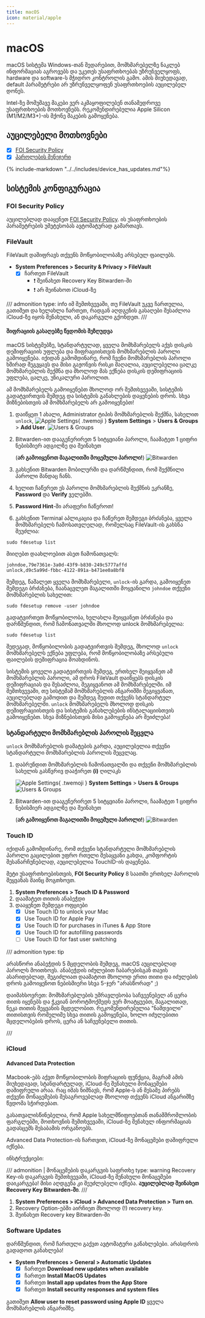 ```yaml
---
title: macOS
icon: material/apple
---
```


# macOS

macOS სისტემა Windows-თან შედარებით, მომხმარებელზე ნაკლებ ინფორმაციას აგროვებს და უკეთეს
უსაფრთხოებას უზრუნველყოფს, hardware და software-ს მჭიდრო კონტროლის გამო. ამის მიუხედავად,
default პარამეტრები არ უზრუნველყოფენ უსაფრთხოების აუცილებელ დონეს.

Intel-ზე მომუშავე მაკები ვერ აკმაყოფილებენ თანამედროვე უსაფრთხოების მოთხოვნებს. რეკომენდირებულია
Apple Silicon (M1/M2/M3+)-ის მქონე მაკების გამოყენება.

## აუცილებელი მოთხოვნები

- [x] [FOI Security Policy](../policies/index.md)
- [x] [პაროლების მენეჯერი](passwords.md)

{% include-markdown "../../includes/device_has_updates.md"%}

## სისტემის კონფიგურაცია

### FOI Security Policy

აუცილებლად დააყენეთ [FOI Security Policy](../policies/index.md). ის უსაფრთხოების პარამეტრების უმეტესობას ავტომატურად
გამართავს.

### FileVault

FileVault დაშიფრავს თქვენს მოწყობილობაზე არსებულ ფაილებს.

- **System Preferences > Security & Privacy > FileVault**
    - [x] ჩართეთ FileVault
        - :exclamation: შეინახეთ Recovery Key Bitwarden-ში
        - :exclamation: არ შეინახოთ iCloud-ზე

/// admonition
    type: info
იმ შემთხვევაში, თუ FileVault უკვე ჩართულია, გათიშეთ და ხელახლა ჩართეთ, რადგან აღდგენის
გასაღები შესაძლოა iCloud-ზე იყოს შენახული, ან დაკარგული გქონდეთ.
///

#### შიფრაციის გასაღებზე წვდომის შეზღუდვა

macOS სისტემებზე, სტანდარტულად, ყველა მომხმარებელს აქვს დისკის დეშიფრაციის უფლება და შიფრაციისთვის
მომხმარებლის პაროლი გამოიყენება. იქიდან გამომდინარე, რომ ჩვენი მომხმარებლის პაროლი ხშირად შეგვყავს
და მისი გაჟონვის რისკი მაღალია, აუცილებელია ცალკე მომხმარებლის შექმნა და მხოლოდ მას ექნება დისკის 
დეშიფრაციის უფლება, ცალკე, უნიკალური პაროლით.

ამ მომხმარებელს გამოიყენებთ მხოლოდ ორ შემთხვევაში, სისტემის გადატვირთვის შემდეგ და სისტემის
განახლების დაყენების დროს. სხვა მიზნებისთვის ამ მომხმარებელს არ გამოიყენებთ!

1. დაიწყეთ 1 ახალი, Administrator ტიპის მომხმარებლის შექმნა, სახელით `unlock`,
    ![Apple Settings](../assets/img/icons/apple/settings.svg){ .twemoji } **System Settings** > **Users & Groups** > **Add User**.
    ![Users & Groups](../assets/img/solutions/macos_unlock_user.png)

2. Bitwarden-ით დააგენერირეთ 5 სიტყვიანი პაროლი, ჩაამატეთ 1 ციფრი ნებისმიერ ადგილზე და შეინახეთ

    (**არ გამოიყენოთ მაგალითში მოცემული პაროლი!**)
    ![Bitwarden](../assets/img/solutions/macos_unlock_user_bitwarden.png)

3. გახსენით Bitwarden მობილურში და დარწმუნდით, რომ შექმნილი პაროლი მანდაც ჩანს.
4. ხელით ჩაწერეთ ეს პაროლი მომხმარებლის შექმნის ეკრანზე, **Password** და **Verify** ველებში.
5. **Password Hint**-ში არაფერი ჩაწეროთ!
5. გახსენით Terminal აპლიკაცია და ჩაწერეთ შემდეგი ბრძანება, ყველა მომხმარებელს ჩამოსათვლელად, რომელსაც
   FileVault-ის გახსნა შეუძლია:

```
sudo fdesetup list
```

მიიღებთ დაახლოებით ასეთ ჩამონათვალს:
```
johndoe,79e7361e-3a0d-43f9-b830-249c5777affd
unlock,d9c5a99d-fbbc-4122-891a-b471ee0a8bf8
```

შემდეგ, წაშალეთ ყველა მომხმარებელი, `unlock`-ის გარდა, გამოიყენეთ შემდეგი ბრძანება, ჩაანაცვლეთ
მაგალითში მოყვანილი `johndoe` თქვენი მომხმარებლის სახელით:

```
sudo fdesetup remove -user johndoe
```

გადატვირთეთ მოწყობილობა, ხელახლა შეიყვანეთ ბრძანება და დარწმუნდით, რომ ჩამონათვალში მხოლოდ
unlock მომხმარებელია:

```
sudo fdesetup list
```

შედეგად, მოწყობილობის გადატვირთვის შემდეგ, მხოლოდ `unlock` მომხმარებელს ექნება უფლება,
რომ მოწყობილობაზე არსებული ფაილების დეშიფრაცია მოახდინოს.

სისტემის ყოველი გადატვირთვის შემდეგ, ერთხელ შეიყვანეთ ამ მომხმარებლის პაროლი, ამ დროს FileVault დაიწყებს დისკის
დეშიფრაციას და შესაძლოა, შეგიყვანოთ ამ მომხმარებელში. იმ შემთხვევაში, თუ სისტემამ მომხმარებლის ანგარიშში
შეგიყვანათ, აუცილებლად გამოდით და შემდეგ შედით თქვენს სტანდარტულ მომხმარებელში. `unlock` მომხმარებელს
მხოლოდ დისკის დეშიფრაციისთვის და სისტემის განახლებების ინსტალაციისთვის გამოიყენებთ. სხვა მიზნებისთვის
მისი გამოყენება არ შეიძლება!

### სტანდარტული მომხმარებლის პაროლის შეცვლა

`unlock` მომხმარებლის დამატების გარდა, აუცილებელია თქვენი სტანდარტული მომხმარებლის პაროლის შეცვლაც.

1. დაბრუნდით მომხმარებლის ჩამონათვალში და თქვენი მომხმარებლის სახელის გასწვრივ დააჭირეთ **(i)** ღილაკს
    
    ![Apple Settings](../assets/img/icons/apple/settings.svg){ .twemoji }
    **System Settings** > **Users & Groups**
    ![Users & Groups](../assets/img/solutions/macos_change_password.png)

2. Bitwarden-ით დააგენერირეთ 5 სიტყვიანი პაროლი, ჩაამატეთ 1 ციფრი ნებისმიერ ადგილზე და შეინახეთ

    (**არ გამოიყენოთ მაგალითში მოცემული პაროლი!**)
    ![Bitwarden](../assets/img/solutions/macos_standard_user_bitwarden.png)

### Touch ID

იქიდან გამომდინარე, რომ თქვენი სტანდარტული მომხმარებლის პაროლი გაცილებით უფრო რთული შესაყვანი გახდა,
კომფორტის შესანარჩუნებლად, აუცილებელია TouchID-ის დაყენება.

მეტი უსაფრთხოებისთვის, **FOI Security Policy** 8 საათში ერთხელ პაროლის შეყვანას მაინც მოგთხოვთ.

1. **System Preferences > Touch ID & Password**
2. დაამატეთ თითის ანაბეჭდი
3. დააყენეთ შემდეგი ოფციები
    - [x] Use Touch ID to unlock your Mac
    - [x] Use Touch ID for Apple Pay
    - [x] Use Touch ID for purchases in iTunes & App Store
    - [x] Use Touch ID for autofilling passwords
    - [ ] Use Touch ID for fast user switching

/// admonition
    type: tip

არასწორი ანაბეჭდის 5 მცდელობის შემდეგ, macOS აუცილებლად პაროლს მოითხოვს. ანაბეჭდის
იძულებით ჩაბარებისგან თავის ასარიდებლად, შეგიძლიათ დაამატოთ მხოლოდ ერთი თითი და იძულების
დროს გამოიყენოთ ნებისმიერი სხვა 5-ჯერ "არასწორად" ;)

დაიმახსოვრეთ: მომხმარებლების უმრავლესობა საჩვეენებელ ან ცერა თითს იყენებს და ჭკვიან ბოროტმოქმედს
ვერ მოატყუებთ, მაგალითად, ნეკა თითის შეყვანის მცდელობით. რეკომენდირებულია "ნამდვილი" თითისთვის
რომელიმე სხვა თითის გამოყენება, ხოლო იძულებითი მცდელობების დროს, ცერა ან საჩვენებელი თითის.

///

### iCloud

#### Advanced Data Protection

Macbook-ებს აქვთ მოწყობილობის შიფრაციის ფუნქცია, მაგრამ ამის მიუხედავად, სტანდარტულად,
iCloud-ზე შენახული მონაცემები დაშიფრული არაა. რაც იმას ნიშნავს, რომ Apple-ს ან მესამე პირებს
თქვენი მონაცემების შესაგროვებლად მხოლოდ თქვენს iCloud ანგარიშზე წვდომა სჭირდებათ.

გასათვალისწინებელია, რომ Apple სახელმწიფოებთან თანამშრომლობის ფარგლებში, მოთხოვნის შემთხვევაში,
iCloud-ზე შენახულ ინფორმაციას გადასცემს შესაბამის ორგანოებს.

Advanced Data Protection-ის ჩართვით, iCloud-ზე მონაცემები დაშიფრული იქნება.

ინსტრუქციები:

/// admonition | მონაცემების დაკარგვის საფრთხე
    type: warning
Recovery Key-ის დაკარგვის შემთხვევაში, iCloud-ზე შენახული მონაცემები დაიკარგება! მისი აღდგენა
კი შეუძლებელი იქნება. **აუცილებლად შეინახეთ Recovery Key Bitwarden-ში**.
///

1. **System Preferences > iCloud > Advanced Data Protection > Turn on**.
2. Recovery Option-ებში აირჩიეთ მხოლოდ (!) recovery key.
3. შეინახეთ Recovery key Bitwarden-ში

### Software Updates

დარწმუნდით, რომ ჩართული გაქვთ ავტომატური განახლებები. არასდროს გადადოთ განახლება!

- **System Preferences > General > Automatic Updates**
    - [x] ჩართეთ **Download new updates when available**
    - [x] ჩართეთ **Install MacOS Updates**
    - [x] ჩართეთ **Install app updates from the App Store**
    - [x] ჩართეთ **Install security responses and system files**

გათიშეთ **Allow user to reset password using Apple ID** ყველა მომხმარებლის ანგარიშზე.


